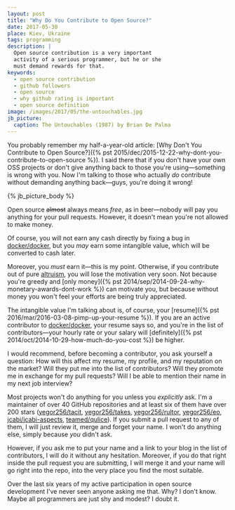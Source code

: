 ```yaml
---
layout: post
title: "Why Do You Contribute to Open Source?"
date: 2017-05-30
place: Kiev, Ukraine
tags: programming
description: |
  Open source contribution is a very important
  activity of a serious programmer, but he or she
  must demand rewards for that.
keywords:
  - open source contribution
  - github followers
  - open source
  - why github rating is important
  - open source definition
image: /images/2017/05/the-untouchables.jpg
jb_picture:
  caption: The Untouchables (1987) by Brian De Palma
---
```


You probably remember my half-a-year-old article:
[Why Don't You Contribute to Open Source?]({% pst 2015/dec/2015-12-22-why-dont-you-contribute-to-open-source %}).
I said there that if you don't have your own OSS projects
or don't give anything back to those you're using&mdash;something
is wrong with you. Now I'm talking to those who actually _do_ contribute
without demanding anything back&mdash;guys, you're doing it wrong!

<!--more-->

{% jb_picture_body %}

Open source <del>almost</del> always means _free_, as in beer&mdash;nobody will
pay you anything for your pull requests. However, it doesn't mean
you're not allowed to make money.

Of course, you will not earn any cash directly by fixing a bug in
[docker/docker](https://github.com/docker/docker), but you _may_ earn
some intangible value, which will be converted to cash later.

Moreover, you _must_ earn it&mdash;this is my point. Otherwise, if you contribute
out of pure
[altruism](https://en.wikipedia.org/wiki/Altruism),
you will lose the motivation very soon. Not because
you're greedy and
[only money]({% pst 2014/sep/2014-09-24-why-monetary-awards-dont-work %})
can motivate you, but because without
money you won't feel your efforts are being truly appreciated.

The intangible value I'm talking about is, of course, your
[resume]({% pst 2016/mar/2016-03-08-pimp-up-your-resume %}). If you
are an active contributor to [docker/docker](https://github.com/docker/docker),
your resume says so, and you're in the list of contributors&mdash;your
hourly rate or your salary will
[definitely]({% pst 2014/oct/2014-10-29-how-much-do-you-cost %}) be higher.

I would recommend, before becoming a contributor, you ask yourself a question: How will
this affect my resume, my profile, and my reputation on the market? Will they
put me into the list of contributors? Will they promote me in exchange
for my pull requests? Will I be able to mention their name in my
next job interview?

Most projects won't do anything for you unless you _explicitly_ ask.
I'm a maintainer of over 40 GitHub repositories and at least six of them
have over 200 stars
([yegor256/tacit](https://github.com/yegor256/tacit),
[yegor256/takes](https://github.com/yegor256/takes),
[yegor256/rultor](https://github.com/yegor256/rultor),
[yegor256/eo](https://github.com/yegor256/eo),
[jcabi/jcabi-aspects](https://github.com/jcabi/jcabi-aspects),
[teamed/qulice](https://github.com/teamed/qulice)).
If you submit a pull request to any of them, I will
just review it, merge and forget your name.
I won't do anything else, simply because _you_ didn't ask.

However, if you ask me to put your name and a link to your blog
in the list of contributors, I will do it without any hesitation.
Moreover, if you do that right inside the pull request you are submitting,
I will merge it and your name will go right into the repo, into the very
place you find the most suitable.

Over the last six years of my active participation in open source
development I've never seen anyone asking me that. Why? I don't know. Maybe
all programmers are just shy and modest? I doubt it.
